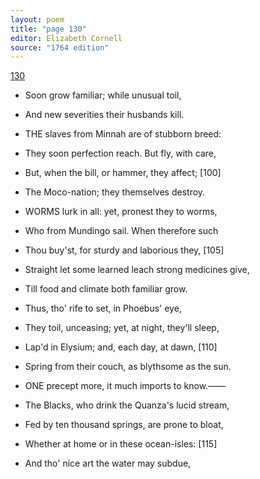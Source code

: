 ```yaml
---
layout: poem
title: "page 130"
editor: Elizabeth Cornell
source: "1764 edition"
---
```



[130]()

- Soon grow familiar; while unusual toil,
- And new severities their husbands kill.

- THE slaves from Minnah are of stubborn breed:
- They soon perfection reach. But fly, with care,
- But, when the bill, or hammer, they affect; [100]
- The Moco-nation; they themselves destroy.

- WORMS lurk in all: yet, pronest they to worms,
- Who from Mundingo sail. When therefore such
- Thou buy'st, for sturdy and laborious they, [105]
- Straight let some learned leach strong medicines give,
- Till food and climate both familiar grow.
- Thus, tho' rife to set, in Phoebus' eye,
- They toil, unceasing; yet, at night, they'll sleep,
- Lap'd in Elysium; and, each day, at dawn, [110]
- Spring from their couch, as blythsome as the sun.

- ONE precept more, it much imports to know.——
- The Blacks, who drink the Quanza's lucid stream,
- Fed by ten thousand springs, are prone to bloat, 
- Whether at home or in these ocean-isles: [115]
- And tho' nice art the water may subdue,